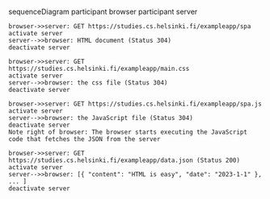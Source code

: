 sequenceDiagram
    participant browser
    participant server


    browser->>server: GET https://studies.cs.helsinki.fi/exampleapp/spa
    activate server
    server-->>browser: HTML document (Status 304)
    deactivate server

    browser->>server: GET https://studies.cs.helsinki.fi/exampleapp/main.css
    activate server
    server-->>browser: the css file (Status 304)
    deactivate server

    browser->>server: GET https://studies.cs.helsinki.fi/exampleapp/spa.js
    activate server
    server-->>browser: the JavaScript file (Status 304)
    deactivate server
    Note right of browser: The browser starts executing the JavaScript code that fetches the JSON from the server

    browser->>server: GET https://studies.cs.helsinki.fi/exampleapp/data.json (Status 200)
    activate server
    server-->>browser: [{ "content": "HTML is easy", "date": "2023-1-1" }, ... ]
    deactivate server